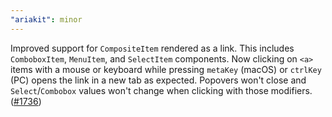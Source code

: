```yaml
---
"ariakit": minor
---
```


Improved support for `CompositeItem` rendered as a link. This includes `ComboboxItem`, `MenuItem`, and `SelectItem` components. Now clicking on `<a>` items with a mouse or keyboard while pressing `metaKey` (macOS) or `ctrlKey` (PC) opens the link in a new tab as expected. Popovers won't close and `Select`/`Combobox` values won't change when clicking with those modifiers. ([#1736](https://github.com/ariakit/ariakit/pull/1736))
